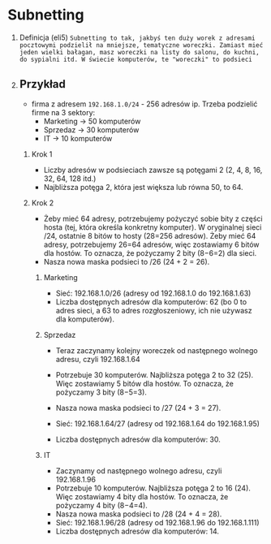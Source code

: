 # Subnetting

1. Definicja (eli5)
    `Subnetting to tak, jakbyś ten duży worek z adresami pocztowymi podzielił na mniejsze, tematyczne woreczki. Zamiast mieć jeden wielki bałagan, masz woreczki na listy do salonu, do kuchni, do sypialni itd. W świecie komputerów, te "woreczki" to podsieci`

2. Przykład
    - 

    - firma z adresem `192.168.1.0/24` - 256 adresów ip. Trzeba podzielić firme na 3 sektory:
        * Marketing -> 50 komputerów
        * Sprzedaz -> 30 komputerów
        * IT -> 10 komputerów

    1. Krok 1
        - Liczby adresów w podsieciach zawsze są potęgami 2 (2, 4, 8, 16, 32, 64, 128 itd.)
        - Najbliższa potęga 2, która jest większa lub równa 50, to 64.

    2. Krok 2
        - Żeby mieć 64 adresy, potrzebujemy pożyczyć sobie bity z części hosta (tej, która określa konkretny komputer). W oryginalnej sieci /24, ostatnie 8 bitów to hosty (28=256 adresów). Żeby mieć 64 adresy, potrzebujemy 26=64 adresów, więc zostawiamy 6 bitów dla hostów. To oznacza, że pożyczamy 2 bity (8−6=2) dla sieci.
        - Nasza nowa maska podsieci to /26 (24 + 2 = 26).

        1. Marketing
            - Sieć: 192.168.1.0/26 (adresy od 192.168.1.0 do 192.168.1.63)
            - Liczba dostępnych adresów dla komputerów: 62 (bo 0 to adres sieci, a 63 to adres rozgłoszeniowy, ich nie używasz dla komputerów).

        2. Sprzedaz
            - Teraz zaczynamy kolejny woreczek od następnego wolnego adresu, czyli 192.168.1.64
            - Potrzebuje 30 komputerów. Najbliższa potęga 2 to 32 (25). Więc zostawiamy 5 bitów dla hostów. To oznacza, że pożyczamy 3 bity (8−5=3).
            - Nasza nowa maska podsieci to /27 (24 + 3 = 27).

            - Sieć: 192.168.1.64/27 (adresy od 192.168.1.64 do 192.168.1.95)
            - Liczba dostępnych adresów dla komputerów: 30.

        3. IT
            - Zaczynamy od następnego wolnego adresu, czyli 192.168.1.96
            - Potrzebuje 10 komputerów. Najbliższa potęga 2 to 16 (24). Więc zostawiamy 4 bity dla hostów. To oznacza, że pożyczamy 4 bity (8−4=4).
            - Nasza nowa maska podsieci to /28 (24 + 4 = 28).
            - Sieć: 192.168.1.96/28 (adresy od 192.168.1.96 do 192.168.1.111)
            - Liczba dostępnych adresów dla komputerów: 14.